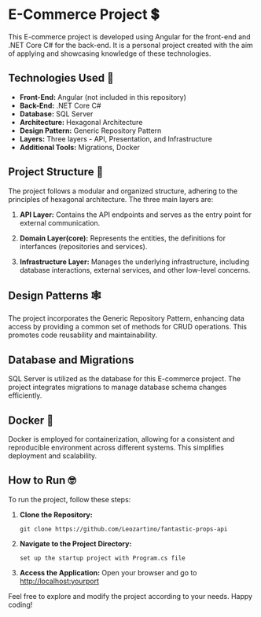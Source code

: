 # E-Commerce Project 💲

This E-commerce project is developed using Angular for the front-end and .NET Core C# for the back-end. It is a personal project created with the aim of applying and showcasing knowledge of these technologies.

## Technologies Used 🔨

- **Front-End:** Angular (not included in this repository)
- **Back-End:** .NET Core C#
- **Database:** SQL Server
- **Architecture:** Hexagonal Architecture
- **Design Pattern:** Generic Repository Pattern
- **Layers:** Three layers - API, Presentation, and Infrastructure
- **Additional Tools:** Migrations, Docker

## Project Structure 📕

The project follows a modular and organized structure, adhering to the principles of hexagonal architecture. The three main layers are:

1. **API Layer:** Contains the API endpoints and serves as the entry point for external communication.

2. **Domain Layer(core):** Represents the entities, the definitions for interfances (repositories and services).

3. **Infrastructure Layer:** Manages the underlying infrastructure, including database interactions, external services, and other low-level concerns.

## Design Patterns 🕸️

The project incorporates the Generic Repository Pattern, enhancing data access by providing a common set of methods for CRUD operations. This promotes code reusability and maintainability.

## Database and Migrations

SQL Server is utilized as the database for this E-commerce project. The project integrates migrations to manage database schema changes efficiently.

## Docker 🐳

Docker is employed for containerization, allowing for a consistent and reproducible environment across different systems. This simplifies deployment and scalability.

## How to Run 🤓

To run the project, follow these steps:

1. **Clone the Repository:**
   ```
   git clone https://github.com/Leozartino/fantastic-props-api
   ```

2. **Navigate to the Project Directory:**
   ```
   set up the startup project with Program.cs file
   ```

4. **Access the Application:**
   Open your browser and go to [http://localhost:yourport](http://localhost:yourport)

Feel free to explore and modify the project according to your needs. Happy coding!
